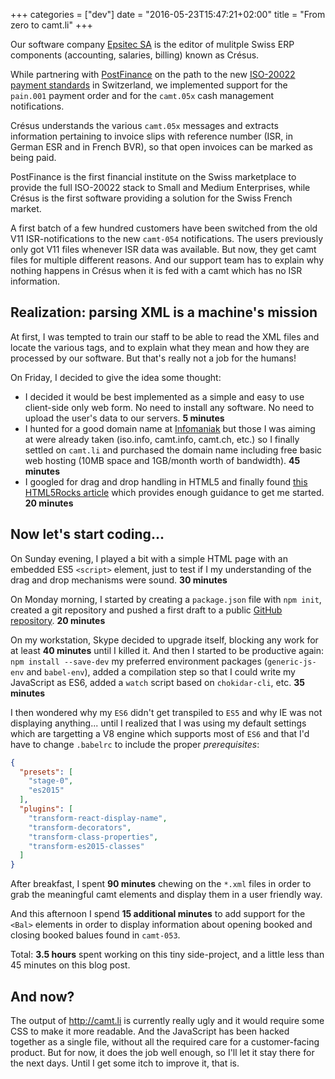 +++
categories = ["dev"]
date = "2016-05-23T15:47:21+02:00"
title = "From zero to camt.li"
+++

Our software company [Epsitec SA](http://www.epsitec.ch) is the
editor of mulitple Swiss ERP components (accounting, salaries,
billing) known as Crésus.

While partnering with [PostFinance](http://www.postfinance.ch) on
the path to the new [ISO-20022 payment standards](http://www.paymentstandards.ch/)
in Switzerland, we implemented support for the `pain.001` payment
order and for the `camt.05x` cash management notifications.

Crésus understands the various `camt.05x` messages and extracts
information pertaining to invoice slips with reference number
(ISR, in German ESR and in French BVR), so that open invoices
can be marked as being paid.

PostFinance is the first financial institute on the Swiss marketplace
to provide the full ISO-20022 stack to Small and Medium Enterprises,
while Crésus is the first software providing a solution for the Swiss
French market.

A first batch of a few hundred customers have been switched from
the old V11 ISR-notifications to the new `camt-054` notifications.
The users previously only got V11 files whenever ISR data was available.
But now, they get camt files for multiple different reasons. And our
support team has to explain why nothing happens in Crésus when it is
fed with a camt which has no ISR information.

## Realization: parsing XML is a machine's mission

At first, I was tempted to train our staff to be able to read the
XML files and locate the various tags, and to explain what they mean
and how they are processed by our software. But that's really not a
job for the humans!

On Friday, I decided to give the idea some thought:

* I decided it would be best implemented as a simple and easy to
  use client-side only web form. No need to install any software.
  No need to upload the user's data to our servers.  **5 minutes**
* I hunted for a good domain name at [Infomaniak](http://www.infomaniak.ch)
  but those I was aiming at were already taken (iso.info, camt.info,
  camt.ch, etc.) so I finally settled on `camt.li` and purchased the
  domain name including free basic web hosting (10MB space and 1GB/month
  worth of bandwidth). **45 minutes**
* I googled for drag and drop handling in HTML5 and finally found
  [this HTML5Rocks article](http://www.html5rocks.com/en/tutorials/file/dndfiles/)
  which provides enough guidance to get me started.  **20 minutes**

## Now let's start coding...

On Sunday evening, I played a bit with a simple HTML page with
an embedded ES5 `<script>` element, just to test if I my understanding
of the drag and drop mechanisms were sound.  **30 minutes**

On Monday morning, I started by creating a `package.json` file with
`npm init`, created a git repository and pushed a first draft to a
public [GitHub repository](https://github.com/epsitec/camt.li). **20 minutes**

On my workstation, Skype decided to upgrade itself, blocking any work
for at least **40 minutes** until I killed it. And then I started to
be productive again: `npm install --save-dev` my preferred environment
packages (`generic-js-env` and `babel-env`), added a compilation step
so that I could write my JavaScript as ES6, added a `watch` script
based on `chokidar-cli`, etc. **35 minutes**

I then wondered why my `ES6` didn't get transpiled to `ES5` and why
IE was not displaying anything... until I realized that I was using
my default settings which are targetting a V8 engine which supports
most of `ES6` and that I'd have to change `.babelrc` to include
the proper _prerequisites_:

```json
{
  "presets": [
    "stage-0",
    "es2015"
  ],
  "plugins": [
    "transform-react-display-name",
    "transform-decorators",
    "transform-class-properties",
    "transform-es2015-classes"
  ]
}
```

After breakfast, I spent **90 minutes** chewing on the `*.xml` files
in order to grab the meaningful camt elements and display them in
a user friendly way.

And this afternoon I spend **15 additional minutes** to add support
for the `<Bal>` elements in order to display information about opening
booked and closing booked balues found in `camt-053`.

Total: **3.5 hours** spent working on this tiny side-project, and a
little less than 45 minutes on this blog post.

## And now?

The output of http://camt.li is currently really ugly and it would
require some CSS to make it more readable. And the JavaScript has
been hacked together as a single file, without all the required care
for a customer-facing product. But for now, it does the job well
enough, so I'll let it stay there for the next days. Until I get some
itch to improve it, that is.
